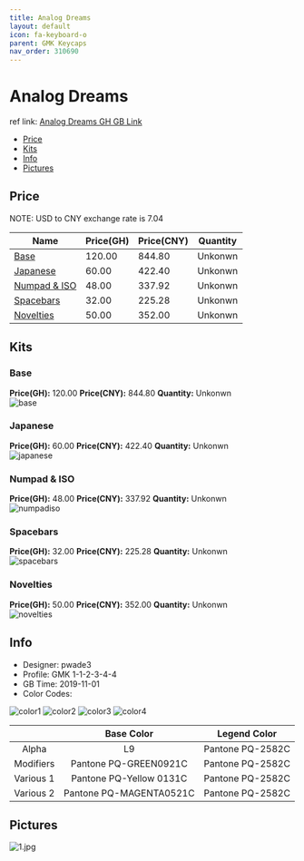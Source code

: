 ```yaml
---
title: Analog Dreams 
layout: default
icon: fa-keyboard-o
parent: GMK Keycaps
nav_order: 310690
---
```


# Analog Dreams 

ref link: [Analog Dreams GH GB Link](https://geekhack.org/index.php?topic=103200.0)  

* [Price](#price)  
* [Kits](#kits)  
* [Info](#info)  
* [Pictures](#pictures)  


## Price  
NOTE: USD to CNY exchange rate is 7.04

| Name          | Price(GH)    |  Price(CNY) | Quantity |
| ------------- | ------------ |  ---------- | -------- |
|[Base](#base)|120.00|844.80|Unkonwn|
|[Japanese](#japanese)|60.00|422.40|Unkonwn|
|[Numpad & ISO](#numpad-&-iso)|48.00|337.92|Unkonwn|
|[Spacebars](#spacebars)|32.00|225.28|Unkonwn|
|[Novelties](#novelties)|50.00|352.00|Unkonwn|


## Kits  
### Base  
**Price(GH):** 120.00    **Price(CNY):** 844.80    **Quantity:** Unkonwn  
<img src="{{ 'assets/images/gmk-keycaps/analogdreams/kits_pics/base.jpg' | relative_url }}" alt="base" class="image featured">

### Japanese  
**Price(GH):** 60.00    **Price(CNY):** 422.40    **Quantity:** Unkonwn  
<img src="{{ 'assets/images/gmk-keycaps/analogdreams/kits_pics/japanese.jpg' | relative_url }}" alt="japanese" class="image featured">

### Numpad & ISO  
**Price(GH):** 48.00    **Price(CNY):** 337.92    **Quantity:** Unkonwn  
<img src="{{ 'assets/images/gmk-keycaps/analogdreams/kits_pics/numpad-iso.jpg' | relative_url }}" alt="numpadiso" class="image featured">

### Spacebars  
**Price(GH):** 32.00    **Price(CNY):** 225.28    **Quantity:** Unkonwn  
<img src="{{ 'assets/images/gmk-keycaps/analogdreams/kits_pics/spacebars.jpg' | relative_url }}" alt="spacebars" class="image featured">

### Novelties  
**Price(GH):** 50.00    **Price(CNY):** 352.00    **Quantity:** Unkonwn  
<img src="{{ 'assets/images/gmk-keycaps/analogdreams/kits_pics/novelties.jpg' | relative_url }}" alt="novelties" class="image featured">


## Info  
* Designer: pwade3  
* Profile: GMK 1-1-2-3-4-4  
* GB Time: 2019-11-01  
* Color Codes: 

<img src="{{ 'assets/images/gmk-keycaps/analogdreams/color1.jpg' | relative_url }}" alt="color1" class="image featured">
<img src="{{ 'assets/images/gmk-keycaps/analogdreams/color2.jpg' | relative_url }}" alt="color2" class="image featured">
<img src="{{ 'assets/images/gmk-keycaps/analogdreams/color3.jpg' | relative_url }}" alt="color3" class="image featured">
<img src="{{ 'assets/images/gmk-keycaps/analogdreams/color4.jpg' | relative_url }}" alt="color4" class="image featured">

| |Base Color     | Legend Color
| :-------------: | :-------------: | :------------:
|Alpha|L9|Pantone PQ-2582C
|Modifiers|Pantone PQ-GREEN0921C|Pantone PQ-2582C
|Various 1|Pantone PQ-Yellow 0131C|Pantone PQ-2582C
|Various 2|Pantone PQ-MAGENTA0521C|Pantone PQ-2582C


## Pictures  
<img src="{{ 'assets/images/gmk-keycaps/analogdreams/rendering_pics/1.jpg' | relative_url }}" alt="1.jpg" class="image featured">
